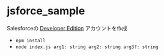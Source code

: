 # jsforce_sample

Salesforceの [Developer Edition](https://developer.salesforce.com/jpblogs/2016/04/developer-edition-signup/) アカウントを作成

- `npm install`
- `node index.js arg1: string arg2: string arg3?: string`

